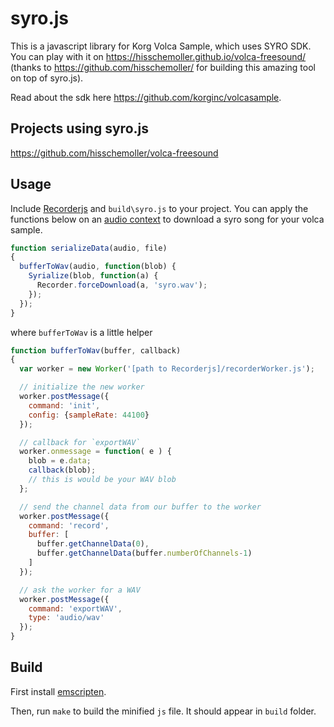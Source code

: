 syro.js
=======

This is a javascript library for Korg Volca Sample, which uses SYRO SDK. You can play with it on https://hisschemoller.github.io/volca-freesound/ (thanks to https://github.com/hisschemoller/ for building this amazing tool on top of syro.js).


Read about the sdk here https://github.com/korginc/volcasample.

Projects using syro.js
---
https://github.com/hisschemoller/volca-freesound

Usage
---

Include [Recorderjs](https://github.com/mattdiamond/Recorderjs) and `build\syro.js` to your project. You can apply the functions below on an [audio context](https://developer.mozilla.org/en-US/docs/Web/API/Web_Audio_API) to download a syro song for your volca sample.

```javascript
function serializeData(audio, file)
{
  bufferToWav(audio, function(blob) {
    Syrialize(blob, function(a) {
      Recorder.forceDownload(a, 'syro.wav');
    });
  });  
}
```

where `bufferToWav` is a little helper
```javascript
function bufferToWav(buffer, callback)
{
  var worker = new Worker('[path to Recorderjs]/recorderWorker.js');

  // initialize the new worker
  worker.postMessage({
    command: 'init',
    config: {sampleRate: 44100}
  });

  // callback for `exportWAV`
  worker.onmessage = function( e ) {
    blob = e.data;
    callback(blob);
    // this is would be your WAV blob
  };

  // send the channel data from our buffer to the worker
  worker.postMessage({
    command: 'record',
    buffer: [
      buffer.getChannelData(0),
      buffer.getChannelData(buffer.numberOfChannels-1)
    ]
  });

  // ask the worker for a WAV
  worker.postMessage({
    command: 'exportWAV',
    type: 'audio/wav'
  });
}
```

Build
---
First install [emscripten](https://github.com/kripken/emscripten).

Then, run `make` to build the minified `js` file. It should appear in `build` folder.
